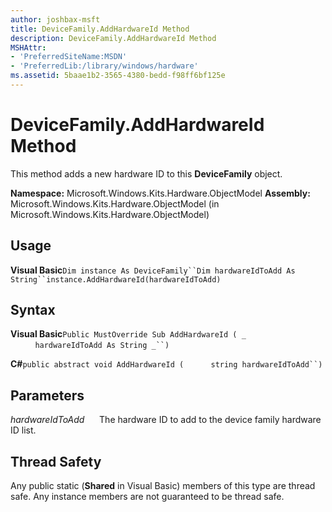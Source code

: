 ```yaml
---
author: joshbax-msft
title: DeviceFamily.AddHardwareId Method
description: DeviceFamily.AddHardwareId Method
MSHAttr:
- 'PreferredSiteName:MSDN'
- 'PreferredLib:/library/windows/hardware'
ms.assetid: 5baae1b2-3565-4380-bedd-f98ff6bf125e
---
```


# DeviceFamily.AddHardwareId Method


This method adds a new hardware ID to this **DeviceFamily** object.

**Namespace:** Microsoft.Windows.Kits.Hardware.ObjectModel **Assembly:** Microsoft.Windows.Kits.Hardware.ObjectModel (in Microsoft.Windows.Kits.Hardware.ObjectModel)

## Usage


**Visual Basic**`Dim instance As DeviceFamily``Dim hardwareIdToAdd As String``instance.AddHardwareId(hardwareIdToAdd)`

## Syntax


**Visual Basic**`Public MustOverride Sub AddHardwareId ( _`           `hardwareIdToAdd As String _``)`

**C#**`public abstract void AddHardwareId (`           `string hardwareIdToAdd``)`

## Parameters


*hardwareIdToAdd*      The hardware ID to add to the device family hardware ID list.

## Thread Safety


Any public static (**Shared** in Visual Basic) members of this type are thread safe. Any instance members are not guaranteed to be thread safe.

 

 






